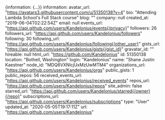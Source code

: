 {information: {…}}
information:
avatar_url: "https://avatars3.githubusercontent.com/u/51350138?v=4"
bio: "Attending Lambda School's Full Stack course"
blog: ""
company: null
created_at: "2019-06-04T02:22:54Z"
email: null
events_url: "https://api.github.com/users/Kandelonius/events{/privacy}"
followers: 26
followers_url: "https://api.github.com/users/Kandelonius/followers"
following: 30
following_url: "https://api.github.com/users/Kandelonius/following{/other_user}"
gists_url: "https://api.github.com/users/Kandelonius/gists{/gist_id}"
gravatar_id: ""
hireable: null
html_url: "https://github.com/Kandelonius"
id: 51350138
location: "Bothell, Washington"
login: "Kandelonius"
name: "Shane Justin Kaestner"
node_id: "MDQ6VXNlcjUxMzUwMTM4"
organizations_url: "https://api.github.com/users/Kandelonius/orgs"
public_gists: 1
public_repos: 56
received_events_url: "https://api.github.com/users/Kandelonius/received_events"
repos_url: "https://api.github.com/users/Kandelonius/repos"
site_admin: false
starred_url: "https://api.github.com/users/Kandelonius/starred{/owner}{/repo}"
subscriptions_url: "https://api.github.com/users/Kandelonius/subscriptions"
type: "User"
updated_at: "2020-05-05T19:17:11Z"
url: "https://api.github.com/users/Kandelonius"